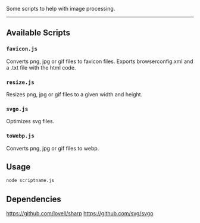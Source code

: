 Some scripts to help with image processing.

---

## Available Scripts

### `favicon.js`

Converts png, jpg or gif files to favicon files.
Exports browserconfig.xml and a .txt file with the html code.


### `resize.js`

Resizes png, jpg or gif files to a given width and height.


### `svgo.js`

Optimizes svg files.


### `toWebp.js`

Converts png, jpg or gif files to webp.

## Usage
```bash
node scriptname.js
```

## Dependencies
https://github.com/lovell/sharp
https://github.com/svg/svgo